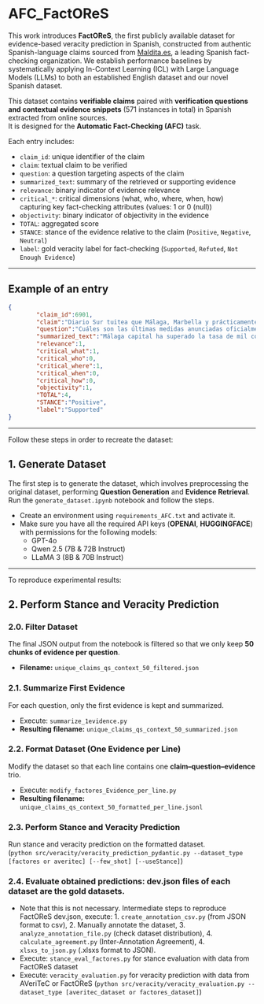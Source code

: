 # AFC_FactOReS

This work introduces **FactOReS**, the first publicly available dataset for evidence-based veracity prediction in Spanish, constructed from authentic Spanish-language claims sourced from [Maldita.es](https://maldita.es), a leading Spanish fact-checking organization. We establish performance baselines by systematically applying In-Context Learning (ICL) with Large Language Models (LLMs) to both an established English dataset and our novel Spanish dataset.

This dataset contains **verifiable claims** paired with **verification questions and contextual evidence snippets** (571 instances in total) in Spanish extracted from online sources.  
It is designed for the **Automatic Fact-Checking (AFC)** task.

Each entry includes:
- `claim_id`: unique identifier of the claim  
- `claim`: textual claim to be verified  
- `question`: a question targeting aspects of the claim  
- `summarized_text`: summary of the retrieved or supporting evidence  
- `relevance`: binary indicator of evidence relevance  
- `critical_*`: critical dimensions (what, who, where, when, how) capturing key fact-checking attributes (values: 1 or 0 (null)) 
- `objectivity`: binary indicator of objectivity in the evidence  
- `TOTAL`: aggregated score  
- `STANCE`: stance of the evidence relative to the claim (`Positive`, `Negative`, `Neutral`)  
- `label`: gold veracity label for fact-checking (`Supported`, `Refuted`, `Not Enough Evidence`)  


---

## Example of an entry

```json
{
        "claim_id":6901,
        "claim":"Diario Sur tuitea que Málaga, Marbella y prácticamente toda la Costa del Sol cerrarán toda la actividad no esencial",
        "question":"Cuáles son las últimas medidas anunciadas oficialmente por el Ayuntamiento de Málaga sobre actividades no esenciales?",
        "summarized_text":"Málaga capital ha superado la tasa de mil contagios de COVID-19 por cada cien mil habitantes, lo que obliga al cierre de negocios no esenciales durante al menos 14 días a partir de este miércoles. Esta medida, establecida por la Junta de Andalucía, busca frenar la propagación del virus en sectores como la hostelería, comercio y cultura. Además, otros municipios como Casares, Ojén, Benaoján y otros también implementarán estas restricciones debido a la alta incidencia.",
        "relevance":1,
        "critical_what":1,
        "critical_who":0,
        "critical_where":1,
        "critical_when":0,
        "critical_how":0,
        "objectivity":1,
        "TOTAL":4,
        "STANCE":"Positive",
        "label":"Supported"
}
```

---


Follow these steps in order to recreate the dataset:

## 1. Generate Dataset

The first step is to generate the dataset, which involves preprocessing the original dataset, performing **Question Generation** and **Evidence Retrieval**.  
Run the `generate_dataset.ipynb` notebook and follow the steps.

- Create an environment using `requirements_AFC.txt` and activate it.  
- Make sure you have all the required API keys (**OPENAI**, **HUGGINGFACE**) with permissions for the following models:  
  - GPT-4o  
  - Qwen 2.5 (7B & 72B Instruct)  
  - LLaMA 3 (8B & 70B Instruct)  

---

To reproduce experimental results:


## 2. Perform Stance and Veracity Prediction

### 2.0. Filter Dataset  
The final JSON output from the notebook is filtered so that we only keep **50 chunks of evidence per question**.  
- **Filename:** `unique_claims_qs_context_50_filtered.json`

### 2.1. Summarize First Evidence  
For each question, only the first evidence is kept and summarized.  
- Execute: `summarize_1evidence.py`  
- **Resulting filename:** `unique_claims_qs_context_50_summarized.json`

### 2.2. Format Dataset (One Evidence per Line)  
Modify the dataset so that each line contains one **claim–question–evidence** trio.  
- Execute: `modify_factores_Evidence_per_line.py`  
- **Resulting filename:** `unique_claims_qs_context_50_formatted_per_line.jsonl`

### 2.3. Perform Stance and Veracity Prediction  
Run stance and veracity prediction on the formatted dataset.  
(`python src/veracity/veracity_prediction_pydantic.py --dataset_type [factores or averitec] [--few_shot] [--useStance]`) 

### 2.4. Evaluate obtained predictions: dev.json files of each dataset are the gold datasets.
- Note that this is not necessary. Intermediate steps to reproduce FactOReS dev.json, execute: 1. `create_annotation_csv.py` (from JSON format to csv), 2. Manually annotate the dataset, 3. `analyze_annotation_file.py` (check dataset distribution), 4. `calculate_agreement.py` (Inter-Annotation Agreement), 4. `xlsxs_to_json.py` (.xlsxs format to JSON).
- Execute: `stance_eval_factores.py` for stance evaluation with data from FactOReS dataset
- Execute: `veracity_evaluation.py` for veracity prediction with data from AVeriTeC or FactOReS (`python src/veracity/veracity_evaluation.py --dataset_type [averitec_dataset or factores_dataset]`)
   
